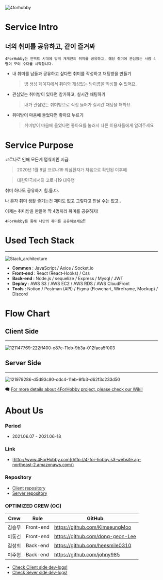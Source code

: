 ![4forhobby](https://user-images.githubusercontent.com/76901060/122225411-036ed480-cef0-11eb-97c3-92c90f659abc.png)
>>>
# **Service Intro**

## 너의 취미를 공유하고, 같이 즐겨봐

`4ForHobby는 언택트 시대에 맞게 개개인의 취미를 공유하고, 해당 취미에 관심있는 사람 4명이 모여 수다를 시작합니다.`

- 내 취미를 남들과 공유하고 싶다면 취미를 작성하고 채팅방을 만들기

   >방 생성 페이지에서 취미와 개성있는 방이름을 작성할 수 있어요.

- 관심있는 취미방이 있다면 참가하고, 실시간 채팅하기

    >내가 관심있는 취미방으로 직접 들어가 실시간 채팅을 해봐요.

- 취미방이 마음에 들었다면 좋아요 누르기

    >취미방이 마음에 들었다면 좋아요를 눌러서 다른 이용자들에게 알려주세요

# **Service Purpose**

코로나로 인해 모든게 멈춰버린 지금.

> 2020년 1월 8일 코로나19 의심환자가 처음으로 확인된 이후에

> 대한민국에서의 코로나19 대유행

취미 하나도 공유하기 힘.들.다.

나 혼자 취미 생활 즐기는건 재미도 없고 그렇다고 만날 수는 없고..

이제는 취미방을 만들어 딱 4명끼리 취미를 공유하자!

`4ForHobby를 통해 나만의 취미를 공유해보세요`!!

# **Used Tech Stack**

---

![Stack_architecture](https://user-images.githubusercontent.com/76901060/122229140-7463bb80-cef3-11eb-9b1d-b3761a7b1930.png)
- **Common** : JavaScript / Axios / Socket.io
- **Front-end** : React (React-Hooks) / Css
- **Back-end** : Node.js / sequelize / Express / Mysql / JWT
- **Deploy** : AWS S3 / AWS EC2 / AWS RDS / AWS CloudFront
- **Tools** : Notion / Postman (API) / Figma (Flowchart, Wireframe, Mockup) / Discord

# **Flow Chart**

## **Client Side**

---
![121147769-222ff400-c87c-11eb-9b3a-012faca5f003](https://user-images.githubusercontent.com/76901060/122226116-9b6cbe00-cef0-11eb-9526-cdefedb7d77d.png)

## **Server Side**

---
![121979286-d5d93c80-cdc4-11eb-9fb3-d62f3c233d50](https://user-images.githubusercontent.com/76901060/122226128-9d368180-cef0-11eb-9b0e-7a78359e5a33.jpg)

🗨️ [For more details about 4ForHobby project, please check our Wiki!](https://github.com/codestates/4-for-hobby-client/wiki)


# **About Us**


### **Period**

- 2021.06.07 - 2021.06-18


### **Link**

- [http://www.4ForHobby.com](http://4-for-hobby.s3-website.ap-northeast-2.amazonaws.com/)


### **Repository**

- [Client repository](https://github.com/codestates/4-for-hobby-client/tree/dev)
- [Server repository](https://github.com/codestates/4-for-hobby-server/tree/dev)

### **OPTIMIZED CREW (OC)**

Crew | Role | GitHub
----- | ----- | -----
김승무	| Front-end	| https://github.com/KimseungMoo
이동건 | Front-end	| https://github.com/dong-geon-Lee
김성희	| Back-end |	https://github.com/heesmile0310
이주형	| Back-end | https://github.com/johny985


- [Check Client side dev-logs!](https://github.com/codestates/4-for-hobby-client/projects/2)
- [Check Sever side dev-logs!](https://github.com/codestates/4-for-hobby-server/projects/2)
